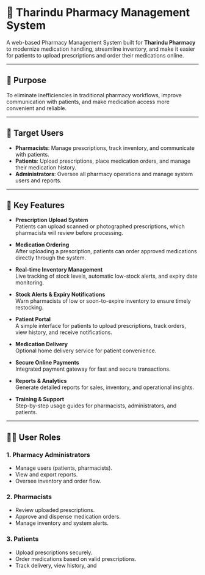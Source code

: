 # 💊 Tharindu Pharmacy Management System

A web-based Pharmacy Management System built for **Tharindu Pharmacy** to modernize medication handling, streamline inventory, and make it easier for patients to upload prescriptions and order their medications online.

---

## 🚀 Purpose

To eliminate inefficiencies in traditional pharmacy workflows, improve communication with patients, and make medication access more convenient and reliable.

---

## 👥 Target Users

- **Pharmacists**: Manage prescriptions, track inventory, and communicate with patients.
- **Patients**: Upload prescriptions, place medication orders, and manage their medication history.
- **Administrators**: Oversee all pharmacy operations and manage system users and reports.

---

## 📌 Key Features

- **Prescription Upload System**  
  Patients can upload scanned or photographed prescriptions, which pharmacists will review before processing.

- **Medication Ordering**  
  After uploading a prescription, patients can order approved medications directly through the system.

- **Real-time Inventory Management**  
  Live tracking of stock levels, automatic low-stock alerts, and expiry date monitoring.

- **Stock Alerts & Expiry Notifications**  
  Warn pharmacists of low or soon-to-expire inventory to ensure timely restocking.

- **Patient Portal**  
  A simple interface for patients to upload prescriptions, track orders, view history, and receive notifications.

- **Medication Delivery**  
  Optional home delivery service for patient convenience.

- **Secure Online Payments**  
  Integrated payment gateway for fast and secure transactions.

- **Reports & Analytics**  
  Generate detailed reports for sales, inventory, and operational insights.

- **Training & Support**  
  Step-by-step usage guides for pharmacists, administrators, and patients.

---

## 🧑‍💼 User Roles

### 1. **Pharmacy Administrators**

- Manage users (patients, pharmacists).
- View and export reports.
- Oversee inventory and order flow.

### 2. **Pharmacists**

- Review uploaded prescriptions.
- Approve and dispense medication orders.
- Manage inventory and system alerts.

### 3. **Patients**

- Upload prescriptions securely.
- Order medications based on valid prescriptions.
- Track delivery, view history, and

